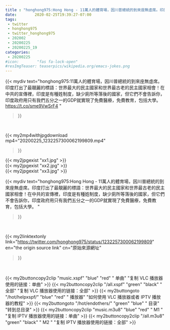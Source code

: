 ```yaml
---
title : "honghong975:Hong Hong - 11萬人的體育場，因川普總統的到來座無虛席。印度打出了最靚麗的標語：世界最大的民主國家和世界最古老的民主國家相會！在中共的宣傳裡，印度是有種姓制度，缺少廁所等落後的國家，但它們不會告訴你，印度政府用只有我們五分之一的GDP就實現了免費醫療，免費教育，包括大學。 "
date:        2020-02-25T19:39:27-07:00
tags:
 - twitter
 - honghong975
 - twitter_honghong975
 - 202002
 - 20200225
 - 20200225_19
categories:
 - 20200225
#icon:        "fas fa-lock-open"
#resImgTeaser: teaserpics/wikipedia.org/emacs-jokes.png
---
```


{{< mydiv text="honghong975:11萬人的體育場，因川普總統的到來座無虛席。印度打出了最靚麗的標語：世界最大的民主國家和世界最古老的民主國家相會！在中共的宣傳裡，印度是有種姓制度，缺少廁所等落後的國家，但它們不會告訴你，印度政府用只有我們五分之一的GDP就實現了免費醫療，免費教育，包括大學。 https://t.co/sme9VwSrF4 "
>}}
<br>


{{< my2mp4withjpgdownload mp4="20200225_1232257300062199809.mp4"
>}}

{{< my2jpgexist "xx1.jpg" >}}<br>
{{< my2jpgexist "xx2.jpg" >}}<br>
{{< my2jpgexist "xx3.jpg" >}}<br>



{{< mydiv text="honghong975:Hong Hong - 11萬人的體育場，因川普總統的到來座無虛席。印度打出了最靚麗的標語：世界最大的民主國家和世界最古老的民主國家相會！在中共的宣傳裡，印度是有種姓制度，缺少廁所等落後的國家，但它們不會告訴你，印度政府用只有我們五分之一的GDP就實現了免費醫療，免費教育，包括大學。 "
>}}
<br>

{{< my2linktextonly link="https://twitter.com/honghong975/status/1232257300062199809"
en="the origin source link" cn="原始來源網址"
>}}


<br>

{{< my2buttoncopy2clip "music.xspf"        "blue"   "red"    " 单曲"  "复制 VLC 播放器使用的链接：单曲" >}} {{< my2buttoncopy2clip "/all.xspf"         "green"  "black"  " 全部"  "复制 VLC 播放器使用的链接：全部" >}} {{< my2buttongoto      "/hot/helpxspf/"    "blue"   "red"    " 播放器" "如何使用 VLC 播放器或者 IPTV 播放器的教程" >}} {{< my2buttongoto      "/hot/endothers/"   "green"  "blue"   " 目录"   "转到总目录" >}} {{< my2buttoncopy2clip "music.m3u8"        "blue"   "red"    " M1 "    "复制 IPTV 播放器使用的链接：单曲" >}} {{< my2buttoncopy2clip "/all.m3u8"         "green"  "black"  " M2 "    "复制 IPTV 播放器使用的链接：全部" >}} 
